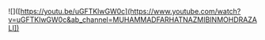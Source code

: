 ![]([https://youtu.be/uGFTKlwGW0c](https://www.youtube.com/watch?v=uGFTKlwGW0c&ab_channel=MUHAMMADFARHATNAZMIBINMOHDRAZALI])
